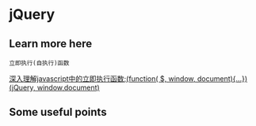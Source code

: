 # jQuery

## Learn more here

`立即执行(自执行)函数`

[深入理解javascript中的立即执行函数;(function( $, window, document){...})(jQuery, window,document)](http://www.jb51.net/article/50967.htm)

## Some useful points
